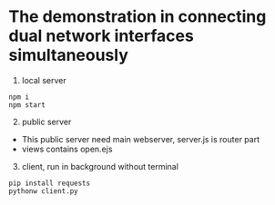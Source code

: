 # The demonstration in connecting dual network interfaces simultaneously
1. local server
```
npm i 
npm start
```

2. public server
- This public server need main webserver, server.js is router part
- views contains open.ejs

3. client, run in background without terminal
```
pip install requests
pythonw client.py
```

